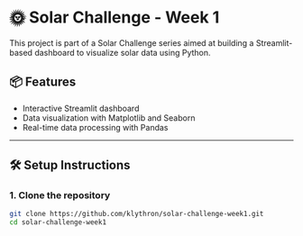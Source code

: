 # 🌞 Solar Challenge - Week 1

This project is part of a Solar Challenge series aimed at building a Streamlit-based dashboard to visualize solar data using Python.

## 📦 Features

- Interactive Streamlit dashboard
- Data visualization with Matplotlib and Seaborn
- Real-time data processing with Pandas

---

## 🛠️ Setup Instructions

### 1. Clone the repository

```bash
git clone https://github.com/klythron/solar-challenge-week1.git
cd solar-challenge-week1
